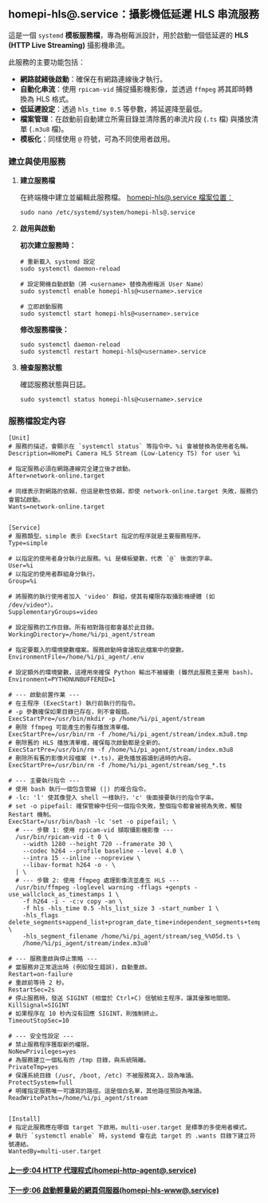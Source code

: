 <!-- markdownlint-disable -->

## homepi-hls@.service：攝影機低延遲 HLS 串流服務

這是一個 `systemd` **模板服務檔**，專為樹莓派設計，用於啟動一個低延遲的 **HLS (HTTP Live Streaming)** 攝影機串流。

此服務的主要功能包括：

- **網路就緒後啟動**：確保在有網路連線後才執行。
- **自動化串流**：使用 `rpicam-vid` 捕捉攝影機影像，並透過 `ffmpeg` 將其即時轉換為 HLS 格式。
- **低延遲設定**：透過 `hls_time 0.5` 等參數，將延遲降至最低。
- **檔案管理**：在啟動前自動建立所需目錄並清除舊的串流片段 (`.ts` 檔) 與播放清單 (`.m3u8` 檔)。
- **模板化**：同樣使用 `@` 符號，可為不同使用者啟用。

### 建立與使用服務

1.  **建立服務檔**

    在終端機中建立並編輯此服務檔。
    [homepi-hls@.service 檔案位置：](./systemd檔案/homepi-hls@.service)

    ```
    sudo nano /etc/systemd/system/homepi-hls@.service
    ```

2.  **啟用與啟動**

    **初次建立服務時：**

    ```
    # 重新載入 systemd 設定
    sudo systemctl daemon-reload

    # 設定開機自動啟動（將 <username> 替換為樹梅派 User Name）
    sudo systemctl enable homepi-hls@<username>.service

    # 立即啟動服務
    sudo systemctl start homepi-hls@<username>.service
    ```

    **修改服務檔後：**

    ```
    sudo systemctl daemon-reload
    sudo systemctl restart homepi-hls@<username>.service
    ```

3.  **檢查服務狀態**

    確認服務狀態與日誌。

    ```
    sudo systemctl status homepi-hls@<username>.service
    ```

### 服務檔設定內容

```int
[Unit]
# 服務的描述，會顯示在 `systemctl status` 等指令中。%i 會被替換為使用者名稱。
Description=HomePi Camera HLS Stream (Low-Latency TS) for user %i

# 指定服務必須在網路連線完全建立後才啟動。
After=network-online.target

# 同樣表示對網路的依賴，但這是軟性依賴，即使 network-online.target 失敗，服務仍會嘗試啟動。
Wants=network-online.target


[Service]
# 服務類型。simple 表示 ExecStart 指定的程序就是主要服務程序。
Type=simple

# 以指定的使用者身分執行此服務。%i 是模板變數，代表 `@` 後面的字串。
User=%i
# 以指定的使用者群組身分執行。
Group=%i

# 將服務的執行使用者加入 'video' 群組，使其有權限存取攝影機硬體 (如 /dev/video*）。
SupplementaryGroups=video

# 設定服務的工作目錄。所有相對路徑都會基於此目錄。
WorkingDirectory=/home/%i/pi_agent/stream

# 指定要載入的環境變數檔案。服務啟動時會讀取此檔案中的變數。
EnvironmentFile=/home/%i/pi_agent/.env

# 設定額外的環境變數，這裡用來確保 Python 輸出不被緩衝 (雖然此服務主要用 bash)。
Environment=PYTHONUNBUFFERED=1

# --- 啟動前置作業 ---
# 在主程序 (ExecStart) 執行前執行的指令。
# -p 參數確保如果目錄已存在，則不會報錯。
ExecStartPre=/usr/bin/mkdir -p /home/%i/pi_agent/stream
# 刪除 ffmpeg 可能產生的暫存播放清單檔。
ExecStartPre=/usr/bin/rm -f /home/%i/pi_agent/stream/index.m3u8.tmp
# 刪除舊的 HLS 播放清單檔，確保每次啟動都是全新的。
ExecStartPre=/usr/bin/rm -f /home/%i/pi_agent/stream/index.m3u8
# 刪除所有舊的影像片段檔案 (*.ts)，避免播放器讀到過時的內容。
ExecStartPre=/usr/bin/rm -f /home/%i/pi_agent/stream/seg_*.ts

# --- 主要執行指令 ---
# 使用 bash 執行一個包含管線 (|) 的複合指令。
# -lc: 'l' 使其像登入 shell 一樣執行，'c' 後面接要執行的指令字串。
# set -o pipefail: 確保管線中任何一個指令失敗，整個指令都會被視為失敗，觸發 Restart 機制。
ExecStart=/usr/bin/bash -lc 'set -o pipefail; \
  # --- 步驟 1: 使用 rpicam-vid 擷取攝影機影像 ---
  /usr/bin/rpicam-vid -t 0 \
    --width 1280 --height 720 --framerate 30 \
    --codec h264 --profile baseline --level 4.0 \
    --intra 15 --inline --nopreview \
    --libav-format h264 -o - \
  | \
  # --- 步驟 2: 使用 ffmpeg 處理影像流並產生 HLS ---
  /usr/bin/ffmpeg -loglevel warning -fflags +genpts -use_wallclock_as_timestamps 1 \
    -f h264 -i - -c:v copy -an \
    -f hls -hls_time 0.5 -hls_list_size 3 -start_number 1 \
    -hls_flags delete_segments+append_list+program_date_time+independent_segments+temp_file \
    -hls_segment_filename /home/%i/pi_agent/stream/seg_%%05d.ts \
    /home/%i/pi_agent/stream/index.m3u8'

# --- 服務重啟與停止策略 ---
# 當服務非正常退出時 (例如發生錯誤)，自動重啟。
Restart=on-failure
# 重啟前等待 2 秒。
RestartSec=2s
# 停止服務時，發送 SIGINT (相當於 Ctrl+C) 信號給主程序，讓其優雅地關閉。
KillSignal=SIGINT
# 如果程序在 10 秒內沒有回應 SIGINT，則強制終止。
TimeoutStopSec=10

# --- 安全性設定 ---
# 禁止服務程序獲取新的權限。
NoNewPrivileges=yes
# 為服務建立一個私有的 /tmp 目錄，與系統隔離。
PrivateTmp=yes
# 保護系統目錄 (/usr, /boot, /etc) 不被服務寫入，設為唯讀。
ProtectSystem=full
# 明確指定服務唯一可讀寫的路徑。這是個白名單，其他路徑預設為唯讀。
ReadWritePaths=/home/%i/pi_agent/stream


[Install]
# 指定此服務應在哪個 target 下啟用。multi-user.target 是標準的多使用者模式。
# 執行 `systemctl enable` 時，systemd 會在此 target 的 .wants 目錄下建立符號連結。
WantedBy=multi-user.target
```

#### [上一步:04 HTTP 代理程式(homepi-http-agent@.service)](<04HTTP代理程式(homepi-http-agent@.service).md>)

#### [下一步:06 啟動輕量級的網頁伺服器(homepi-hls-www@.service)](<06啟動輕量級的網頁伺服器(homepi-hls-www@.service).md>)
